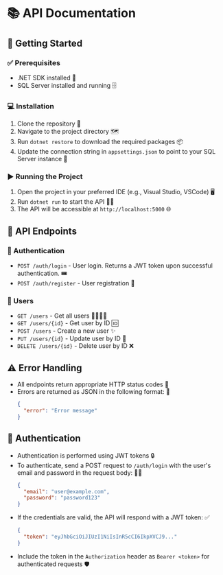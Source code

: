 # 📚 API Documentation

## 🚀 Getting Started

### ✅ Prerequisites
- .NET SDK installed 🔧
- SQL Server installed and running 🗄️

### 💻 Installation
1. Clone the repository 🌿
2. Navigate to the project directory 🗺️
3. Run `dotnet restore` to download the required packages 📦
4. Update the connection string in `appsettings.json` to point to your SQL Server instance 🔗

### ▶️ Running the Project
1. Open the project in your preferred IDE (e.g., Visual Studio, VSCode) 🖥️
2. Run `dotnet run` to start the API 🏃‍♂️
3. The API will be accessible at `http://localhost:5000` 🌐

## 🌟 API Endpoints

### 🔑 Authentication
- `POST /auth/login` - User login. Returns a JWT token upon successful authentication. 🎟️
- `POST /auth/register` - User registration 📝

### 👥 Users
- `GET /users` - Get all users 👨‍👩‍👧‍👦
- `GET /users/{id}` - Get user by ID 🆔
- `POST /users` - Create a new user ✨
- `PUT /users/{id}` - Update user by ID 🔄
- `DELETE /users/{id}` - Delete user by ID ❌

## ⚠️ Error Handling
- All endpoints return appropriate HTTP status codes 🚦
- Errors are returned as JSON in the following format: 📜
  ```json
  {
    "error": "Error message"
  }
  ```

## 🔐 Authentication
- Authentication is performed using JWT tokens 🔒
- To authenticate, send a POST request to `/auth/login` with the user's email and password in the request body: 📧🔑
  ```json
  {
    "email": "user@example.com",
    "password": "password123"
  }
  ```
- If the credentials are valid, the API will respond with a JWT token: ✅
  ```json
  {
    "token": "eyJhbGciOiJIUzI1NiIsInR5cCI6IkpXVCJ9..."
  }
  ```
- Include the token in the `Authorization` header as `Bearer <token>` for authenticated requests 🛡️
